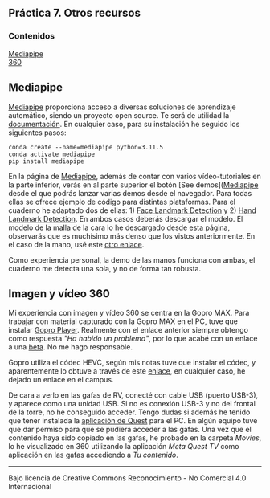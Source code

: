 ## Práctica 7. Otros recursos

### Contenidos

[Mediapipe](#mediapipe)  
[360](#imagen-y-v-ideo-360)   

## Mediapipe

[Mediapipe](https://developers.google.com/mediapipe) proporciona acceso a diversas soluciones de aprendizaje automático, siendo un proyecto open source.
Te será de utilidad la [documentación](https://developers.google.com/mediapipe/solutions/guide). En cualquier caso, para su instalación he seguido los siguientes pasos:

```
conda create --name=mediapipe python=3.11.5
conda activate mediapipe
pip install mediapipe
```

En la página de [Mediapipe](https://developers.google.com/mediapipe), además de contar con varios vídeo-tutoriales en la parte inferior, verás en al parte superior el botón [See demos]([Mediapipe](https://mediapipe-studio.webapps.google.com/home) desde el que podrás lanzar varias demos desde el navegador. Para todas ellas se ofrece ejemplo de código para distintas plataformas. Para el cuaderno he adaptado dos de ellas: 1) [Face Landmark Detection](https://mediapipe-studio.webapps.google.com/studio/demo/face_landmarker) y 2) [Hand Landmark Detection](https://mediapipe-studio.webapps.google.com/studio/demo/hand_landmarker). En ambos casos deberás descargar el modelo. El modelo de la malla de la cara lo he descargado desde [esta página](https://developers.google.com/mediapipe/solutions/vision/face_landmarker/index#models), observarás que es muchísimo más denso que los vistos anteriormente. En el caso de la mano, usé este [otro enlace](https://developers.google.com/mediapipe/solutions/vision/hand_landmarker).


Como experiencia personal, la demo de las manos funciona con ambas, el cuaderno me detecta una sola, y no de forma tan robusta.


## Imagen y vídeo 360

Mi experiencia con imagen y vídeo 360 se centra en la Gopro MAX.
Para trabajar con material capturado con la Gopro MAX en el PC, tuve que instalar [Gopro Player](https://gopro.com/es/es/info/gopro-player). Realmente con el enlace anterior siempre obtengo como respuesta *"Ha habido un problema"*, por lo que acabé con un enlace a una [beta](https://install.appcenter.ms/orgs/sw-team-devops-rimo/apps/gopro-player-for-windows-beta/distribution_groups/public?fbclid=IwAR2AVN9jQSLJETcmC57ILYKT1_B4JxVPa8MOYhg3mRvdSDQYh2sCVvuZ6VI). No me hago responsable.

Gopro utiliza el códec HEVC, según mis notas tuve que instalar el códec, y aparentemente lo obtuve a través de este [enlace](https://apps.microsoft.com/detail/9MW2BVRCG0B2?rtc=1&hl=es-es&gl=ES), en cualquier caso, he dejado un enlace en el campus.

De cara a verlo en las gafas de RV, conecté con cable USB (puerto USB-3), y aparece como una unidad USB. Si no es conexión USB-3 y no del frontal de la torre, no he conseguido acceder. Tengo dudas si además he tenido que tener instalada la [aplicación de Quest](https://www.meta.com/es/quest/setup/) para el PC. En algún equipo tuve que dar permiso para que se pudiera acceder a las gafas. Una vez que el contenido haya sido copiado en las gafas, he probado en la carpeta *Movies*, lo he visualizado en 360 utilizando la aplicación *Meta Quest TV* como aplicación en las gafas accediendo a *Tu contenido*.

<!--

https://storage.googleapis.com/mediapipe-models/face_landmarker/face_landmarker/float16/1/face_landmarker.task

[Repositorio de  modelos](https://developers.google.com/mediapipe/solutions/vision/hand_landmarker/index#models)
-->





***
Bajo licencia de Creative Commons Reconocimiento - No Comercial 4.0 Internacional
